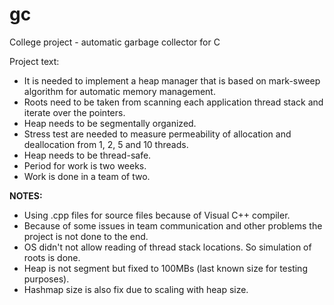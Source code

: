 # gc
College project - automatic garbage collector for C

Project text:
  - It is needed to implement a heap manager that is based on mark-sweep algorithm for automatic memory management.
  - Roots need to be taken from scanning each application thread stack and iterate over the pointers.
  - Heap needs to be segmentally organized.
  - Stress test are needed to measure permeability of allocation and deallocation from 1, 2, 5 and 10 threads.
  - Heap needs to be thread-safe.
  - Period for work is two weeks.
  - Work is done in a team of two.

**NOTES:**
  - Using .cpp files for source files because of Visual C++ compiler.
  - Because of some issues in team communication and other problems the project is not done to the end.
  - OS didn't not allow reading of thread stack locations. So simulation of roots is done.
  - Heap is not segment but fixed to 100MBs (last known size for testing purposes).
  - Hashmap size is also fix due to scaling with heap size.

